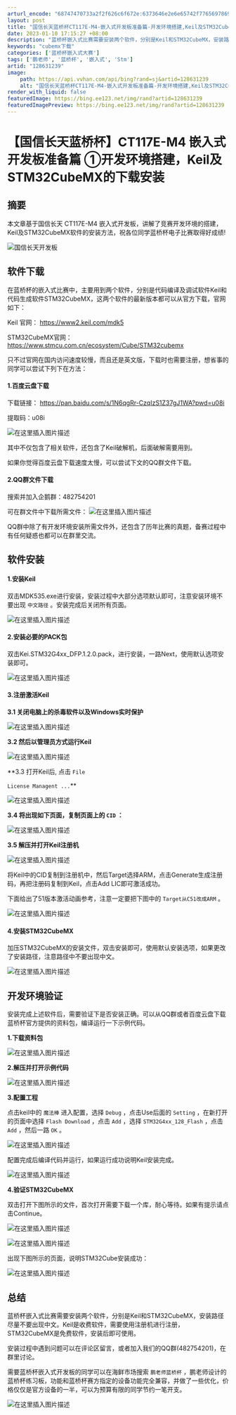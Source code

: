 ```yaml
---
arturl_encode: "68747470733a2f2f626c6f672e:6373646e2e6e65742f77656978696e5f34383033333530342f:61727469636c652f64657461696c732f313238363331323339"
layout: post
title: "国信长天蓝桥杯CT117E-M4-嵌入式开发板准备篇-开发环境搭建,Keil及STM32CubeMX的下载安装"
date: 2023-01-10 17:15:27 +08:00
description: "蓝桥杯嵌入式比赛需要安装两个软件，分别是Keil和STM32CubeMX，安装路径尽量不要出现中文。"
keywords: "cubemx下载"
categories: ['蓝桥杯嵌入式大赛']
tags: ['鹏老师', '蓝桥杯', '嵌入式', 'Stm']
artid: "128631239"
image:
    path: https://api.vvhan.com/api/bing?rand=sj&artid=128631239
    alt: "国信长天蓝桥杯CT117E-M4-嵌入式开发板准备篇-开发环境搭建,Keil及STM32CubeMX的下载安装"
render_with_liquid: false
featuredImage: https://bing.ee123.net/img/rand?artid=128631239
featuredImagePreview: https://bing.ee123.net/img/rand?artid=128631239
---
```


# 【国信长天蓝桥杯】CT117E-M4 嵌入式开发板准备篇 ①开发环境搭建，Keil及STM32CubeMX的下载安装

## 摘要

本文章基于国信长天 CT117E-M4 嵌入式开发板，讲解了竞赛开发环境的搭建，Keil及STM32CubeMX软件的安装方法，祝各位同学蓝桥杯电子比赛取得好成绩!
  
![国信长天开发板](https://i-blog.csdnimg.cn/blog_migrate/cf9cfc2d5e18f37d003f64a5125e7c94.png)

## 软件下载

在蓝桥杯的嵌入式比赛中，主要用到两个软件，分别是代码编译及调试软件Keil和代码生成软件STM32CubeMX，这两个软件的最新版本都可以从官方下载，官网如下：

Keil 官网：
<https://www2.keil.com/mdk5>
  
STM32CubeMX官网：
<https://www.stmcu.com.cn/ecosystem/Cube/STM32cubemx>

只不过官网在国内访问速度较慢，而且还是英文版，下载时也需要注册，想省事的同学可以尝试下列下在方法：

#### 1.百度云盘下载

下载链接：
<https://pan.baidu.com/s/1N6qgRr-CzqIzS1Z37gJ1WA?pwd=u08i>
  
提取码：u08i
  
![在这里插入图片描述](https://i-blog.csdnimg.cn/blog_migrate/4759432d89cddc7ee4c0db487d6b26ef.png)
  
其中不仅包含了相关软件，还包含了Keil破解机，后面破解需要用到。

如果你觉得百度云盘下载速度太慢，可以尝试下文的QQ群文件下载。

#### 2.QQ群文件下载

搜索并加入企鹅群：482754201
  
可在群文件中下载所需文件：
![在这里插入图片描述](https://i-blog.csdnimg.cn/blog_migrate/eb6d98c24a7db27fe8390f27e0723431.png)
  
QQ群中除了有开发环境安装所需文件外，还包含了历年比赛的真题，备赛过程中有任何疑惑也都可以在群里交流。

## 软件安装

#### 1.安装Keil

双击MDK535.exe进行安装，安装过程中大部分选项默认即可，注意安装环境不要出现
`中文路径`
。安装完成后关闭所有页面。
  
![在这里插入图片描述](https://i-blog.csdnimg.cn/blog_migrate/f9585ebcc0253e4eac1a745881b921e6.png)

#### 2.安装必要的PACK包

双击Kei.STM32G4xx_DFP.1.2.0.pack，进行安装，一路Next，使用默认选项安装即可。
  
![在这里插入图片描述](https://i-blog.csdnimg.cn/blog_migrate/a3914c69de74c867cd645d467cf1dd8d.png)

#### 3.注册激活Keil

**3.1 关闭电脑上的杀毒软件以及Windows实时保护**
  
![在这里插入图片描述](https://i-blog.csdnimg.cn/blog_migrate/9ac8e63b0aaf7b12dc241f1bdabee7da.png#pic_center)
  
**3.2 然后以管理员方式运行Keil**

![在这里插入图片描述](https://i-blog.csdnimg.cn/blog_migrate/71d0cb476dc062641f10a527fceabfa7.png#pic_center)
  
**3.3 打开Keil后, 点击
`File`
>>
`License Managent ...`**

![在这里插入图片描述](https://i-blog.csdnimg.cn/blog_migrate/09e6299febccee9864c2d9d8857e9c30.png#pic_center)

**3.4 将出现如下页面，复制页面上的
`CID`
：**
  
![在这里插入图片描述](https://i-blog.csdnimg.cn/blog_migrate/fcc13a3f0d113aa40063fa97528c2dee.png#pic_center)
  
**3.5 解压并打开Keil注册机**
  
![在这里插入图片描述](https://i-blog.csdnimg.cn/blog_migrate/0eebc62740d8412147372a028a647f2f.png)
  
将Keil中的CID复制到注册机中，然后Target选择ARM，点击Generate生成注册码，再把注册码复制到Keil，点击Add LIC即可激活成功。

下面给出了51版本激活动画参考，注意一定要把下图中的
`Target从C51改成ARM`
。
  
![在这里插入图片描述](https://i-blog.csdnimg.cn/blog_migrate/c276eb1e9bfb4a7de11d6447ce306de0.gif#pic_center)

#### 4.安装STM32CubeMX

加压STM32CubeMX的安装文件，双击安装即可，使用默认安装选项，如果更改了安装路径，注意路径中不要出现中文。

![在这里插入图片描述](https://i-blog.csdnimg.cn/blog_migrate/8916b8d4c29abc022997090c0f0243b4.png)

## 开发环境验证

安装完成上述软件后，需要验证下是否安装正确。可以从QQ群或者百度云盘下载蓝桥杯官方提供的资料包，编译运行一下示例代码。

**1.下载资料包**
  
![在这里插入图片描述](https://i-blog.csdnimg.cn/blog_migrate/b079fdecc073755f011866321bdd1602.png)
  
**2.解压并打开示例代码**
  
![在这里插入图片描述](https://i-blog.csdnimg.cn/blog_migrate/1dc88cea6e51bbe959eb98ce72fd0bb4.png)
  
**3.配置工程**

点击keil中的
`魔法棒`
进入配置，选择
`Debug`
，点击Use后面的
`Setting`
，在新打开的页面中选择
`Flash Download`
，点击
`Add`
，选择
`STM32G4xx_128_Flash`
，点击
`Add`
，然后一路
`OK`
。
  
![在这里插入图片描述](https://i-blog.csdnimg.cn/blog_migrate/6704c0c1c112f04f45298d8375fb2e14.png)
  
配置完成后编译代码并运行，如果运行成功说明Keil安装完成。

![在这里插入图片描述](https://i-blog.csdnimg.cn/blog_migrate/18f7b5dae44f5fe4832f659d5b2e3dc2.png)
  
**4.验证STM32CubeMX**

双击打开下图所示的文件，首次打开需要下载一个库，耐心等待。如果有提示请点击Continue。
  
![在这里插入图片描述](https://i-blog.csdnimg.cn/blog_migrate/688751a7b6218c43b44c4478e6b5d8a3.png)
  
![在这里插入图片描述](https://i-blog.csdnimg.cn/blog_migrate/e155f479704248aacb398a82553c33d8.png)
  
出现下图所示的页面，说明STM32Cube安装成功：
  
![在这里插入图片描述](https://i-blog.csdnimg.cn/blog_migrate/b2680cf0244d7a9278ccaaf8580cdfb4.png)

## 总结

蓝桥杯嵌入式比赛需要安装两个软件，分别是Keil和STM32CubeMX，安装路径尽量不要出现中文。Keil是收费软件，需要使用注册机进行注册，STM32CubeMX是免费软件，安装后即可使用。

安装过程中遇到问题可以在评论区留言，或者加入我们的QQ群(482754201)，在群里讨论。

需要蓝桥杯嵌入式开发板的同学可以在海鲜市场搜索
`鹏老师蓝桥杯`
，鹏老师设计的蓝桥杯练习板，功能和蓝桥杯赛方指定的设备功能完全兼容，并做了一些优化，价格仅仅是官方设备的一半，可以为预算有限的同学节约一笔开支。

![在这里插入图片描述](https://i-blog.csdnimg.cn/blog_migrate/fd08e55593d62f5a4c01b20a434bdfbc.jpeg)